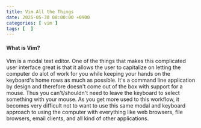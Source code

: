 ```yaml
---
title: Vim All the Things
date: 2025-05-30 08:00:00 +0900
categories: [ vim ]
tags: [  ]
---
```


#### What is Vim?
Vim is a modal text editor.  One of the things that makes this complicated user interface great is that it allows the user to capitalize on letting the computer do alot of work for you while keeping your hands on the keyboard's home rows as much as possible.  It's a command line application by design and therefore doesn't come out of the box with support for a mouse.  Thus you can't/shouldn't need to leave the keyboard to select something with your mouse.  As you get more used to this workflow, it becomes very difficult not to want to use this same modal and keyboard approach to using the computer with everything like web browsers, file browsers, email clients, and all kind of other applications.
